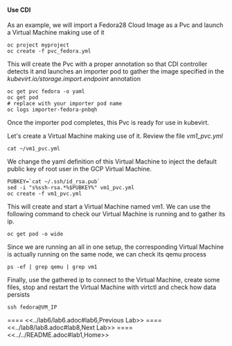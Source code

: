 #### Use CDI

As an example, we will import a Fedora28 Cloud Image as a Pvc and launch a Virtual Machine making use of it

```
oc project myproject
oc create -f pvc_fedora.yml
```

This will create the Pvc with a proper annotation so that CDI controller detects it and launches an importer pod to gather the image specified in the *kubevirt.io/storage.import.endpoint* annotation

```
oc get pvc fedora -o yaml
oc get pod
# replace with your importer pod name
oc logs importer-fedora-pnbqh
```

Once the importer pod completes, this Pvc is ready for use in kubevirt.

Let's create a Virtual Machine making use of it. Review the file *vm1_pvc.yml*

```
cat ~/vm1_pvc.yml
```

We change the yaml definition of this Virtual Machine to inject the default public key of root user in the GCP Virtual Machine.

```
PUBKEY=`cat ~/.ssh/id_rsa.pub`
sed -i "s%ssh-rsa.*%$PUBKEY%" vm1_pvc.yml
oc create -f vm1_pvc.yml
```

This will create and start a Virtual Machine named vm1. We can use the following command to check our Virtual Machine is running and to gather its ip.

```
oc get pod -o wide
```

Since we are running an all in one setup, the corresponding Virtual Machine is actually running on the same node, we can check its qemu process

```
ps -ef | grep qemu | grep vm1
```

Finally, use the gathered ip to connect to the Virtual Machine, create some files, stop and restart the Virtual Machine with virtctl and check how data persists

```
ssh fedora@VM_IP
```

==== <<../lab6/lab6.adoc#lab6,Previous Lab>>
==== <<../lab8/lab8.adoc#lab8,Next Lab>>
==== <<../../README.adoc#lab1,Home>>
